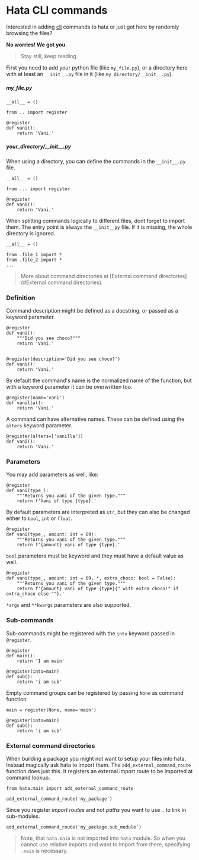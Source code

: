 # Hata CLI commands

Interested in adding [cli](https://en.wikipedia.org/wiki/Command-line_interface) commands to hata or just 
got here by randomly browsing the files?

**No worries! We got you.**

> Stay still, keep reading

First you need to add your python file (like `my_file.py`), or a directory here with at least an `__init__.py` file
in it (like `my_directory/__init__.py`).

##### my\_file.py

```py3
__all__ = ()

from .. import register

@register
def vani():
    return 'Vani.'
```

##### your\_directory/\_\_init\_\_.py

When using a directory, you can define the commands in the `__init__.py` file.

```py3
__all__ = ()

from ... import register

@register
def vani():
    return 'Vani.'
```

When splitting commands logically to different files, dont forget to import them.
The entry point is always the `__init__py` file. If it is missing, the whole directory is ignored.

```py3
__all__ = ()

from .file_1 import *
from .file_2 import *
...
```

> More about command directories at [External command directories](#External command directories).

### Definition

Command description might be defined as a docstring, or passed as a keyword parameter.

```py3
@register
def vani():
    """Did you see choco?"""
    return 'Vani.'


@register(description='Did you see choco?')
def vani():
    return 'Vani.'
```

By default the command's name is the normalized name of the function, but with a keyword parameter it can be
overwritten too.

```py3
@register(name='vani')
def vanilla():
    return 'Vani.'
```

A command can have alternative names. These can be defined using the `alters` keyword parameter.

```py3
@register(alters=['vanilla'])
def vani():
    return 'Vani.'
```

### Parameters

You may add parameters as well, like:

```py3
@register
def vani(type_):
    """Returns you vani of the given type."""
    return f'Vani of type {type}.'
```

By default parameters are interpreted as `str`, but they can also be changed either to `bool`, `int` or `float`.

```py3
@register
def vani(type_, amount: int = 69):
    """Returns you vani of the given type."""
    return f'{amount} vani of type {type}.'
```

`bool` parameters must be keyword and they must have a default value as well.

```py3
@register
def vani(type_, amount: int = 69, *, extra_choco: bool = False):
    """Returns you vani of the given type."""
    return f'{amount} vani of type {type}{" with extra choco!" if extra_choco else ""}.'
```

`*args` and `**kwargs` parameters are also supported.

### Sub-commands

Sub-commands might be registered with the `into` keyword passed in `@register`.

```py3
@register
def main():
    return 'I am main'

@register(into=main)
def sub():
    return 'i am sub'
```

Empty command groups can be registered by passing `None` as command function.

```py3
main = register(None, name='main')

@register(into=main)
def sub():
    return 'i am sub'
```

### External command directories

When building a package you might not want to setup your files into hata. Instead magically ask hata to import them.
The `add_external_command_route` function does just this. It registers an external import route to be imported
at command lookup.

```py3
from hata.main import add_external_command_route

add_external_command_route('my_package')
```

Since you register *import routes* and not *paths* you want to use `.` to link in sub-modules.

```py3
add_external_command_route('my_package.sub_module')
```

> Note, that `hata.main` is not imported into `hata` module. So when you cannot use relative imports and want to import
> from there, specifying `.main` is necessary.
